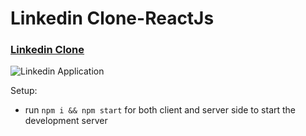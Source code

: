 # Linkedin Clone-ReactJs

### [Linkedin Clone](https://saleadmin-saasdashboard.netlify.app)

![Linkedin Application](https://i.postimg.cc/7YGxr7wz/Screenshot-1.png)

Setup:
- run ```npm i && npm start``` for both client and server side to start the development server
